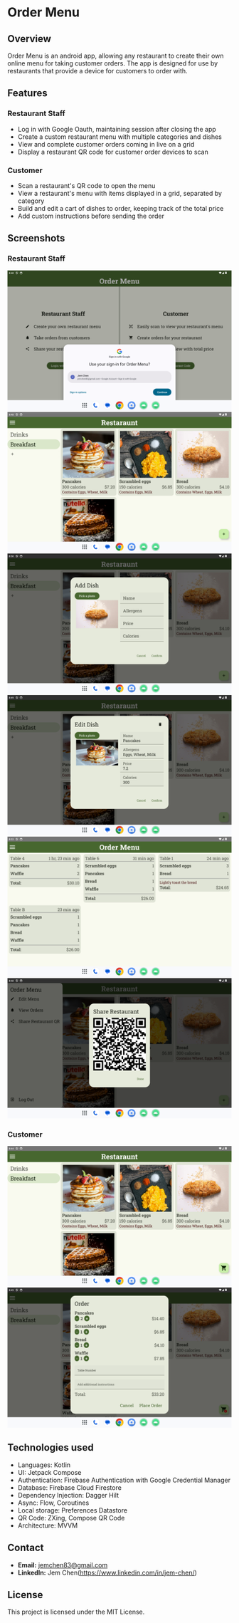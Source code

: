# Order Menu

## Overview
Order Menu is an android app, allowing any restaurant to create their own online menu for taking customer orders.
The app is designed for use by restaurants that provide a device for customers to order with.

## Features

### Restaurant Staff
- Log in with Google Oauth, maintaining session after closing the app
- Create a custom restaurant menu with multiple categories and dishes
- View and complete customer orders coming in live on a grid
- Display a restaurant QR code for customer order devices to scan

### Customer
- Scan a restaurant's QR code to open the menu
- View a restaurant's menu with items displayed in a grid, separated by category
- Build and edit a cart of dishes to order, keeping track of the total price
- Add custom instructions before sending the order

## Screenshots

### Restaurant Staff
<img src="screenshots/staff_login.png" alt="favorites screens"/>
<img src="screenshots/staff_menu.png" alt="favorites screens"/>
<img src="screenshots/staff_add_dish.png" alt="favorites screens"/>
<img src="screenshots/staff_edit_dish.png" alt="favorites screens"/>
<img src="screenshots/staff_tickets.png" alt="favorites screens"/>
<img src="screenshots/staff_qr.png" alt="favorites screens"/>

### Customer
<img src="screenshots/customer_menu.png" alt="favorites screens"/>
<img src="screenshots/customer_order_dialog.png" alt="favorites screens"/>

## Technologies used
- Languages: Kotlin
- UI: Jetpack Compose
- Authentication: Firebase Authentication with Google Credential Manager
- Database: Firebase Cloud Firestore
- Dependency Injection: Dagger Hilt
- Async: Flow, Coroutines
- Local storage: Preferences Datastore
- QR Code: ZXing, Compose QR Code
- Architecture: MVVM

## Contact
- **Email:** jemchen83@gmail.com
- **LinkedIn:** Jem Chen(https://www.linkedin.com/in/jem-chen/)

## License
This project is licensed under the MIT License.